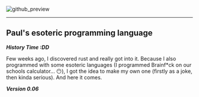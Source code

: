 ![github_preview](https://user-images.githubusercontent.com/79471967/183104034-0afc44fc-163e-4486-baad-b387b06d7b76.png)

<hr>

<h2>Paul's esoteric programming language</h2>

**_History Time :DD_**

Few weeks ago, I discovered rust and really got into it. Because I also programmed with some esoteric languages (I programmed Brainf\*ck on our schools calculator... 😶), I got the idea to make my own one (firstly as a joke, then kinda serious). And here it comes.

**_Version 0.06_**
